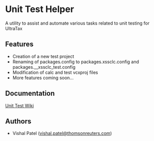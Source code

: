 
# Unit Test Helper

A utility to assist and automate various tasks related to unit testing for UltraTax


## Features

- Creation of a new test project 
- Renaming of packages.config to packages.xssclc.config and packages.__xssclc_test.config
- Modification of calc and test vcxproj files
- More features coming soon...


## Documentation

[Unit Test Wiki](https://bluemoonwiki.int.thomsonreuters.com/index.php/Tax_Compliance_Unit_Testing)


## Authors

- Vishal Patel (vishal.patel@thomsonreuters.com)
